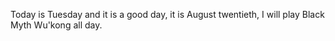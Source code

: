 Today is Tuesday and it is a good day, it is August twentieth, I will play Black Myth Wu'kong all day.
